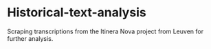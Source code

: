 # Historical-text-analysis
Scraping transcriptions from the Itinera Nova project from Leuven for further analysis.
